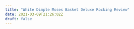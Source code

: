 ```yaml
---
title: "White Dimple Moses Basket Deluxe Rocking Review"
date: 2021-03-09T21:26:02Z
draft: false
---
```

